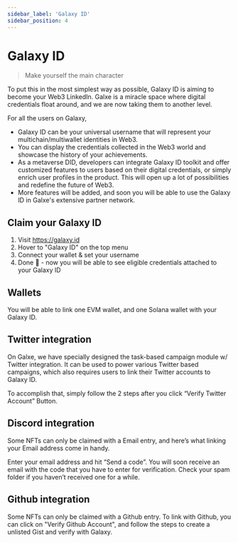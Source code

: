 ```yaml
---
sidebar_label: 'Galaxy ID'
sidebar_position: 4
---
```


# Galaxy ID

> Make yourself the main character

To put this in the most simplest way as possible, Galaxy ID is aiming to become your Web3 LinkedIn. Galxe is a miracle space where digital credentials float around, and we are now taking them to another level.

For all the users on Galaxy,

- Galaxy ID can be your universal username that will represent your multichain/multiwallet identities in Web3.
- You can display the credentials collected in the Web3 world and showcase the history of your achievements.
- As a metaverse DID, developers can integrate Galaxy ID toolkit and offer customized features to users based on their digital credentials, or simply enrich user profiles in the product. This will open up a lot of possibilities and redefine the future of Web3.
- More features will be added, and soon you will be able to use the Galaxy ID in Galxe's extensive partner network.

## Claim your Galaxy ID

1. Visit https://galaxy.id
2. Hover to "Galaxy ID" on the top menu
3. Connect your wallet & set your username
4. Done 🎉 - now you will be able to see eligible credentials attached to your Galaxy ID

## Wallets

You will be able to link one EVM wallet, and one Solana wallet with your Galaxy ID.

## Twitter integration

On Galxe, we have specially designed the task-based campaign module w/ Twitter integration. It can be used to power various Twitter based campaigns, which also requires users to link their Twitter accounts to Galaxy ID.

To accomplish that, simply follow the 2 steps after you click “Verify Twitter Account” Button.

## Discord integration

Some NFTs can only be claimed with a Email entry, and here’s what linking your Email address come in handy.

Enter your email address and hit “Send a code”. You will soon receive an email with the code that you have to enter for verification. Check your spam folder if you haven’t received one for a while.

## Github integration

Some NFTs can only be claimed with a Github entry. To link with Github, you can click on "Verify Github Account", and follow the steps to create a unlisted Gist and verify with Galaxy.
